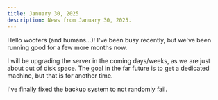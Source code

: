```yaml
---
title: January 30, 2025
description: News from January 30, 2025.
---
```


Hello woofers (and humans...)! I've been busy recently, but we've been running good for a few more months now.

I will be upgrading the server in the coming days/weeks, as we are just about out of disk space. The goal in the far future is to get a dedicated machine, but that is for another time.

I've finally fixed the backup system to not randomly fail.